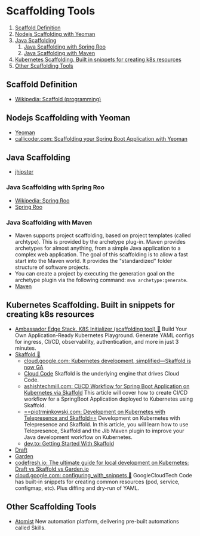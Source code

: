 # Scaffolding Tools

1. [Scaffold Definition](#scaffold-definition)
2. [Nodejs Scaffolding with Yeoman](#nodejs-scaffolding-with-yeoman)
3. [Java Scaffolding](#java-scaffolding)
    1. [Java Scaffolding with Spring Roo](#java-scaffolding-with-spring-roo)
    2. [Java Scaffolding with Maven](#java-scaffolding-with-maven)
4. [Kubernetes Scaffolding. Built in snippets for creating k8s resources](#kubernetes-scaffolding-built-in-snippets-for-creating-k8s-resources)
5. [Other Scaffolding Tools](#other-scaffolding-tools)

## Scaffold Definition

- [Wikipedia: Scaffold (programming)](https://en.wikipedia.org/wiki/Scaffold_(programming))

## Nodejs Scaffolding with Yeoman

- [Yeoman](https://en.wikipedia.org/wiki/Yeoman_(software))
- [callicoder.com: Scaffolding your Spring Boot Application with Yeoman](https://www.callicoder.com/scaffolding-your-spring-boot-application/)

## Java Scaffolding

- [jhipster](https://www.jhipster.tech/)

### Java Scaffolding with Spring Roo

- [Wikipedia: Spring Roo](https://en.wikipedia.org/wiki/Spring_Roo)
- [Spring Roo](https://projects.spring.io/spring-roo/)

### Java Scaffolding with Maven

- Maven supports project scaffolding, based on project templates (called archtype). This is provided by the archetype plug-in. Maven provides archetypes for almost anything, from a simple Java application to a complex web application. The goal of this scaffolding is to allow a fast start into the Maven world. It provides the "standardized" folder structure of software projects.
- You can create a project by executing the generation goal on the archetype plugin via the following command: ```mvn archetype:generate```.
- [Maven](maven-gradle.md)

## Kubernetes Scaffolding. Built in snippets for creating k8s resources

- [Ambassador Edge Stack. K8S Initializer  (scaffolding tool) 🌟](https://app.getambassador.io/) Build Your Own Application-Ready Kubernetes Playground. Generate YAML configs for ingress, CI/CD, observability, authentication, and more in just 3 minutes.
- [Skaffold 🌟](https://skaffold.dev/)
    - [cloud.google.com: Kubernetes development, simplified—Skaffold is now GA](https://cloud.google.com/blog/products/application-development/kubernetes-development-simplified-skaffold-is-now-ga)
    - [Cloud Code](https://cloud.google.com/code) Skaffold is the underlying engine that drives Cloud Code.
    - [ashishtechmill.com: CI/CD Workflow for Spring Boot Application on Kubernetes via Skaffold](https://ashishtechmill.com/cicd-workflow-for-spring-boot-application-on-kubernetes-via-skaffold) This article will cover how to create CI/CD workflow for a SpringBoot Application deployed to Kubernetes using Skaffold.
    - [==piotrminkowski.com: Development on Kubernetes with Telepresence and Skaffold==](https://piotrminkowski.com/2021/12/21/development-on-kubernetes-with-telepresence-and-skaffold) Development on Kubernetes with Telepresence and Skaffold. In this article, you will learn how to use Telepresence, Skaffold and the Jib Maven plugin to improve your Java development workflow on Kubernetes.
    - [dev.to: Getting Started With Skaffold](https://dev.to/thenjdevopsguy/getting-started-with-skaffold-5120)
- [Draft](https://draft.sh/)
- [Garden](https://garden.io/)
- [codefresh.io: The ultimate guide for local development on Kubernetes: Draft vs Skaffold vs Garden.io](https://codefresh.io/howtos/local-k8s-draft-skaffold-garden/)
- [cloud.google.com: configuring_with_snippets 🌟](https://cloud.google.com/code/docs/vscode/yaml-editing#configuring_with_snippets) GoogleCloudTech Code has built-in snippets for creating common resources (pod, service, configmap, etc). Plus diffing and dry-run of YAML.

## Other Scaffolding Tools

- [Atomist](https://go.atomist.com/) New automation platform, delivering pre-built automations called Skills. 